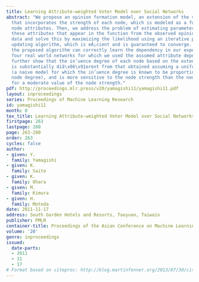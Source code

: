 ```yaml
---
title: Learning Attribute-weighted Voter Model over Social Networks
abstract: "We propose an opinion formation model, an extension of the voter model
  that incorporates the strength of each node, which is modeled as a function of the
  node attributes. Then, we address the problem of estimating parameter values for
  these attributes that appear in the function from the observed opinion formation
  data and solve this by maximizing the likelihood using an iterative parameter value
  updating algorithm, which is eÂ¡cient and is guaranteed to converge. We show that
  the proposed algorithm can correctly learn the dependency in our experiments on
  four real world networks for which we used the assumed attribute dependency. We
  further show that the in’uence degree of each node based on the extended voter model
  is substantially diâ\x86\x91erent from that obtained assuming a uniform strength
  (a naive model for which the in’uence degree is known to be proportional to the
  node degree), and is more sensitive to the node strength than the node degree even
  for a moderate value of the node strength."
pdf: http://proceedings.mlr.press/v20/yamagishi11/yamagishi11.pdf
layout: inproceedings
series: Proceedings of Machine Learning Research
id: yamagishi11
month: 0
tex_title: Learning Attribute-weighted Voter Model over Social Networks
firstpage: 263
lastpage: 280
page: 263-280
order: 263
cycles: false
author:
- given: Y.
  family: Yamagishi
- given: K.
  family: Saito
- given: K.
  family: Ohara
- given: M.
  family: Kimura
- given: H.
  family: Motoda
date: 2011-11-17
address: South Garden Hotels and Resorts, Taoyuan, Taiwain
publisher: PMLR
container-title: Proceedings of the Asian Conference on Machine Learning
volume: '20'
genre: inproceedings
issued:
  date-parts:
  - 2011
  - 11
  - 17
# Format based on citeproc: http://blog.martinfenner.org/2013/07/30/citeproc-yaml-for-bibliographies/
---
```

